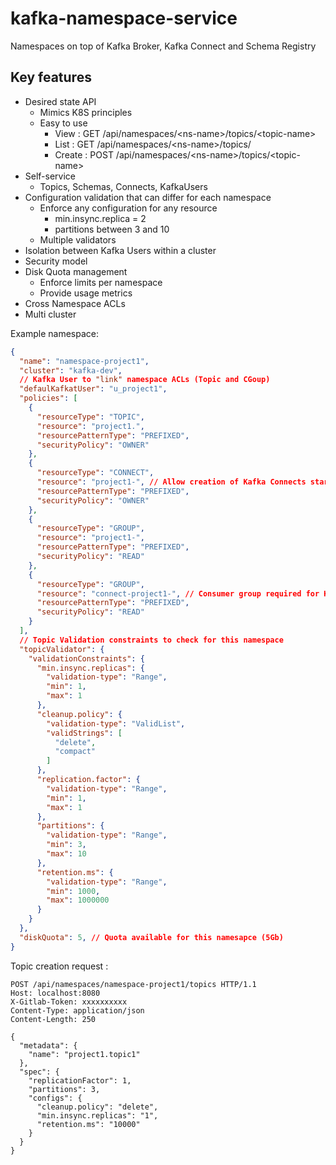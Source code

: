 # kafka-namespace-service
Namespaces on top of Kafka Broker, Kafka Connect and Schema Registry

## Key features
- Desired state API
  - Mimics K8S principles
  - Easy to use
    - View : GET /api/namespaces/\<ns-name\>/topics/\<topic-name\>
    - List : GET /api/namespaces/\<ns-name\>/topics/
    - Create : POST /api/namespaces/\<ns-name\>/topics/\<topic-name\>
- Self-service
  - Topics, Schemas, Connects, KafkaUsers
- Configuration validation that can differ for each namespace
  - Enforce any configuration for any resource
    - min.insync.replica = 2
    - partitions between 3 and 10
  - Multiple validators
- Isolation between Kafka Users within a cluster
- Security model
- Disk Quota management
  - Enforce limits per namespace
  - Provide usage metrics
- Cross Namespace ACLs
- Multi cluster


Example namespace:  
````json
{
  "name": "namespace-project1",
  "cluster": "kafka-dev",
  // Kafka User to "link" namespace ACLs (Topic and CGoup)
  "defaulKafkatUser": "u_project1",
  "policies": [
    {
      "resourceType": "TOPIC",
      "resource": "project1.",
      "resourcePatternType": "PREFIXED",
      "securityPolicy": "OWNER"
    },
    {
      "resourceType": "CONNECT",
      "resource": "project1-", // Allow creation of Kafka Connects starting with "project1-"
      "resourcePatternType": "PREFIXED",
      "securityPolicy": "OWNER"
    },
    {
      "resourceType": "GROUP",
      "resource": "project1-",
      "resourcePatternType": "PREFIXED",
      "securityPolicy": "READ"
    },
    {
      "resourceType": "GROUP",
      "resource": "connect-project1-", // Consumer group required for Kafka Connect
      "resourcePatternType": "PREFIXED",
      "securityPolicy": "READ"
    }
  ],
  // Topic Validation constraints to check for this namespace
  "topicValidator": {
    "validationConstraints": {
      "min.insync.replicas": {
        "validation-type": "Range",
        "min": 1,
        "max": 1
      },
      "cleanup.policy": {
        "validation-type": "ValidList",
        "validStrings": [
          "delete",
          "compact"
        ]
      },
      "replication.factor": {
        "validation-type": "Range",
        "min": 1,
        "max": 1
      },
      "partitions": {
        "validation-type": "Range",
        "min": 3,
        "max": 10
      },
      "retention.ms": {
        "validation-type": "Range",
        "min": 1000,
        "max": 1000000
      }
    }
  },
  "diskQuota": 5, // Quota available for this namesapce (5Gb)
}
````

Topic creation request :  

````
POST /api/namespaces/namespace-project1/topics HTTP/1.1
Host: localhost:8080
X-Gitlab-Token: xxxxxxxxxx
Content-Type: application/json
Content-Length: 250

{
  "metadata": {
    "name": "project1.topic1"
  },
  "spec": {
    "replicationFactor": 1,
    "partitions": 3,
    "configs": {
      "cleanup.policy": "delete",
      "min.insync.replicas": "1",
      "retention.ms": "10000"
    }
  }
}
````


